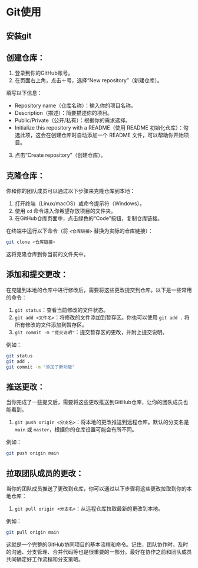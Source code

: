 # Git使用

## 安装git



## 创建仓库：

1. 登录到你的GitHub账号。
2. 在页面右上角，点击＋号，选择“New repository”（新建仓库）。

填写以下信息：

- Repository name（仓库名称）：输入你的项目名称。
- Description（描述）：简要描述你的项目。
- Public/Private（公开/私有）：根据你的需求选择。
- Initialize this repository with a README（使用 README 初始化仓库）：勾选此项，这会在创建仓库时自动添加一个 README 文件，可以帮助你开始项目。

3. 点击“Create repository”（创建仓库）。

## 克隆仓库：

你和你的团队成员可以通过以下步骤来克隆仓库到本地：

1. 打开终端（Linux/macOS）或命令提示符（Windows）。
2. 使用 `cd` 命令进入你希望存放项目的文件夹。
3. 在GitHub仓库页面中，点击绿色的“Code”按钮，复制仓库链接。

在终端中运行以下命令（将 `<仓库链接>` 替换为实际的仓库链接）：

```bash
git clone <仓库链接>
```

这将克隆仓库到你当前的文件夹中。

## 添加和提交更改：

在克隆到本地的仓库中进行修改后，需要将这些更改提交到仓库。以下是一些常用的命令：

1. `git status`：查看当前修改的文件状态。
2. `git add <文件名>`：将修改的文件添加到暂存区。你也可以使用 `git add .` 将所有修改的文件添加到暂存区。
3. `git commit -m "提交说明"`：提交暂存区的更改，并附上提交说明。

例如：

```bash
git status
git add .
git commit -m "添加了新功能"
```

## 推送更改：

当你完成了一些提交后，需要将这些更改推送到GitHub仓库，让你的团队成员也能看到。

1. `git push origin <分支名>`：将本地的更改推送到远程仓库。默认的分支名是 `main` 或 `master`，根据你的仓库设置可能会有所不同。

例如：

```bash
git push origin main
```

## 拉取团队成员的更改：

当你的团队成员推送了更改到仓库，你可以通过以下步骤将这些更改拉取到你的本地仓库：

1. `git pull origin <分支名>`：从远程仓库拉取最新的更改到本地。

例如：

```bash
git pull origin main
```

这就是一个完整的GitHub协同项目的基本流程和命令。记住，团队协作时，及时的沟通、分支管理、合并代码等也是很重要的一部分。最好在协作之前和团队成员共同确定好工作流程和分支策略。
